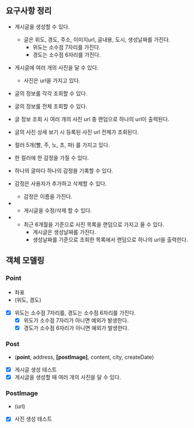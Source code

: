## 요구사항 정리

- 게시글을 생성할 수 있다.
    - 글은 위도, 경도, 주소, 이미지url, 글내용, 도시, 생성날짜를 가진다.
        - 위도는 소수점 7자리를 가진다.
        - 경도는 소수점 6자리를 가진다.
- 게시글에 여러 개의 사진을 달 수 있다.
    - 사진은 url을 가지고 있다.
- 글의 정보를 각각 조회할 수 있다.
- 글의 정보를 전체 조회할 수 있다.
- 글 정보 조회 시 여러 개의 사진 url 중 랜덤으로 하나의 url이 출력된다.
- 글의 사진 상세 보기 시 등록된 사진 url 전체가 조회된다.

- 컬러 5개(빨, 주, 노, 초, 파) 를 가지고 있다.
- 한 컬러에 한 감정을 가질 수 있다.
- 하나의 글마다 하나의 감정을 기록할 수 있다.
- 감정은 사용자가 추가하고 삭제할 수 있다.
    - 감정은 이름을 가진다.

- + 게시글을 수정/삭제 할 수 있다.
- + 최근 6개월을 기준으로 사진 목록을 랜덤으로 가지고 올 수 있다.
    - 게시글은 생성날짜를 가진다.
    - 생성날짜를 기준으로 조회한 목록에서 랜덤으로 하나의 url을 출력한다.
    
    
## 객체 모델링

### Point

- 좌표
- (위도, 경도)
- [x] 위도는 소수점 7자리를, 경도는 소수점 6자리를 가진다.
    - [x] 위도가 소수점 7자리가 아니면 예외가 발생한다.
    - [x] 경도가 소수점 6자리가 아니면 예외가 발생한다.

### Post

- (__point__, address, __[postImage]__, content, city, createDate) 
- [x] 게시글 생성 테스트
- [x] 게시글을 생성할 때 여러 개의 사진을 달 수 있다.

### PostImage

- (url)
- [x] 사진 생성 테스트